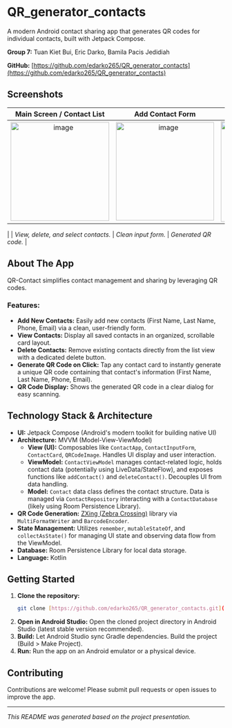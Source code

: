 # QR_generator_contacts

A modern Android contact sharing app that generates QR codes for individual contacts, built with Jetpack Compose.

**Group 7:** Tuan Kiet Bui, Eric Darko, Bamila Pacis Jedidiah

**GitHub:** [https://github.com/edarko265/QR_generator_contacts](https://github.com/edarko265/QR_generator_contacts)

## Screenshots

| Main Screen / Contact List | Add Contact Form | QR Code Display |
| :------------------------: | :--------------: | :-------------: |
| <img width="228" alt="image" src="https://github.com/user-attachments/assets/44b9110f-7f22-4163-bf55-c64925182914" /> | <img width="227" alt="image" src="https://github.com/user-attachments/assets/dae7ab65-bfde-4c53-bea1-e171b369d2e7" /> |    <img width="232" alt="image" src="https://github.com/user-attachments/assets/2bd4ef31-fcc0-49b2-8ff2-58d2432c32ba" />
   |
| _View, delete, and select contacts._ |           _Clean input form._ |                  _Generated QR code._ |

## About The App

QR-Contact simplifies contact management and sharing by leveraging QR codes.

### Features:

* **Add New Contacts:** Easily add new contacts (First Name, Last Name, Phone, Email) via a clean, user-friendly form.
* **View Contacts:** Display all saved contacts in an organized, scrollable card layout.
* **Delete Contacts:** Remove existing contacts directly from the list view with a dedicated delete button.
* **Generate QR Code on Click:** Tap any contact card to instantly generate a unique QR code containing that contact's information (First Name, Last Name, Phone, Email).
* **QR Code Display:** Shows the generated QR code in a clear dialog for easy scanning.

## Technology Stack & Architecture

* **UI:** Jetpack Compose (Android's modern toolkit for building native UI)
* **Architecture:** MVVM (Model-View-ViewModel)
    * **View (UI):** Composables like `ContactApp`, `ContactInputForm`, `ContactCard`, `QRCodeImage`. Handles UI display and user interaction.
    * **ViewModel:** `ContactViewModel` manages contact-related logic, holds contact data (potentially using LiveData/StateFlow), and exposes functions like `addContact()` and `deleteContact()`. Decouples UI from data handling.
    * **Model:** `Contact` data class defines the contact structure. Data is managed via `ContactRepository` interacting with a `ContactDatabase` (likely using Room Persistence Library).
* **QR Code Generation:** [ZXing (Zebra Crossing)](https://github.com/zxing/zxing) library via `MultiFormatWriter` and `BarcodeEncoder`.
* **State Management:** Utilizes `remember`, `mutableStateOf`, and `collectAsState()` for managing UI state and observing data flow from the ViewModel.
* **Database:** Room Persistence Library for local data storage.
* **Language:** Kotlin

## Getting Started

1.  **Clone the repository:**
    ```bash
    git clone [https://github.com/edarko265/QR_generator_contacts.git](https://github.com/edarko265/QR_generator_contacts.git)
    ```
2.  **Open in Android Studio:** Open the cloned project directory in Android Studio (latest stable version recommended).
3.  **Build:** Let Android Studio sync Gradle dependencies. Build the project (Build > Make Project).
4.  **Run:** Run the app on an Android emulator or a physical device.

## Contributing

Contributions are welcome! Please submit pull requests or open issues to improve the app.

---

*This README was generated based on the project presentation.*
